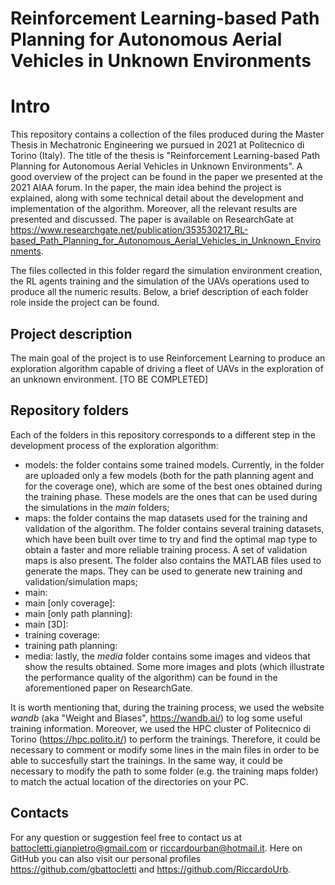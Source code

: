 # Reinforcement Learning-based Path Planning for Autonomous Aerial Vehicles in Unknown Environments

# Intro 

This repository contains a collection of the files produced during the Master Thesis in Mechatronic Engineering we pursued in 2021 at Politecnico di Torino (Italy). The title of the thesis is "Reinforcement Learning-based Path Planning for Autonomous Aerial Vehicles in Unknown Environments". A good overview of the project can be found in the paper we presented at the 2021 AIAA forum. In the paper, the main idea behind the project is explained, along with some technical detail about the development and implementation of the algorithm. Moreover, all the relevant results are presented and discussed. The paper is available on ResearchGate at https://www.researchgate.net/publication/353530217_RL-based_Path_Planning_for_Autonomous_Aerial_Vehicles_in_Unknown_Environments. 

The files collected in this folder regard the simulation environment creation, the RL agents training and the simulation of the UAVs operations used to produce all the numeric results. Below, a brief description of each folder role inside the project can be found.

## Project description

The main goal of the project is to use Reinforcement Learning to produce an exploration algorithm capable of driving a fleet of UAVs in the exploration of an unknown environment.
[TO BE COMPLETED]

## Repository folders

Each of the folders in this repository corresponds to a different step in the development process of the exploration algorithm:
- models: the folder contains some trained models. Currently, in the folder are uploaded only a few models (both for the path planning agent and for the coverage one), which are some of the best ones obtained during the training phase. These models are the ones that can be used during the simulations in the *main* folders;
- maps: the folder contains the map datasets used for the training and validation of the algorithm. The folder contains several training datasets, which have been built over time to try and find the optimal map type to obtain a faster and more reliable training process. A set of validation maps is also present. The folder also contains the MATLAB files used to generate the maps. They can be used to generate new training and validation/simulation maps;
- main:
- main [only coverage]:
- main [only path planning]:
- main [3D]:
- training coverage:
- training path planning:
- media: lastly, the *media* folder contains some images and videos that show the results obtained. Some more images and plots (which illustrate the performance quality of the algorithm) can be found in the aforementioned paper on ResearchGate.

It is worth mentioning that, during the training process, we used the website *wandb* (aka "Weight and Biases", https://wandb.ai/) to log some useful training information. Moreover, we used the HPC cluster of Politecnico di Torino (https://hpc.polito.it/) to perform the trainings. Therefore, it could be necessary to comment or modify some lines in the main files in order to be able to succesfully start the trainings. In the same way, it could be necessary to modify the path to some folder (e.g. the training maps folder) to match the actual location of the directories on your PC.

## Contacts

For any question or suggestion feel free to contact us at battocletti.gianpietro@gmail.com or riccardourban@hotmail.it. Here on GitHub you can also visit our personal profiles https://github.com/gbattocletti and https://github.com/RiccardoUrb.
